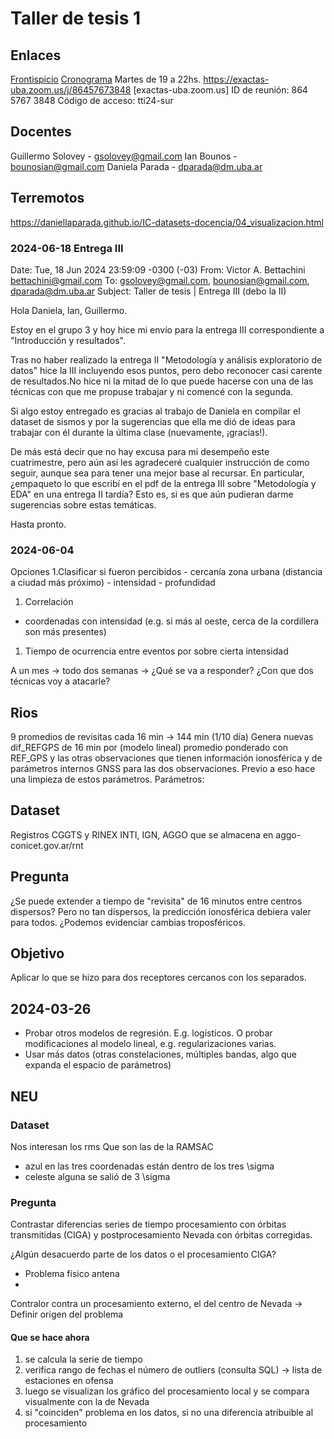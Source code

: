 # Taller de tesis 1

## Enlaces
[Frontispicio](https://tallerdetesis1-2024.netlify.app/)
[Cronograma](https://tallerdetesis1-2024.netlify.app/cronograma)
Martes de 19 a 22hs. https://exactas-uba.zoom.us/j/86457673848 [exactas-uba.zoom.us] ID de reunión: 864 5767 3848 Código de acceso: tti24-sur

## Docentes
Guillermo Solovey - gsolovey@gmail.com
Ian Bounos - bounosian@gmail.com
Daniela Parada - dparada@dm.uba.ar


## Terremotos
https://daniellaparada.github.io/IC-datasets-docencia/04_visualizacion.html

### 2024-06-18 Entrega III
Date: Tue, 18 Jun 2024 23:59:09 -0300 (-03)
From: Victor A. Bettachini <bettachini@gmail.com>
To: gsolovey@gmail.com, bounosian@gmail.com, dparada@dm.uba.ar
Subject: Taller de tesis | Entrega III (debo la II)

Hola Daniela, Ian, Guillermo.

Estoy en el grupo 3 y hoy hice mi envío para la entrega III correspondiente a "Introducción y resultados".

Tras no haber realizado la entrega II "Metodología y análisis exploratorio de datos" hice la III incluyendo esos puntos, pero debo reconocer casi carente de resultados.No hice ni la mitad de lo que puede hacerse con una de las
técnicas con que me propuse trabajar y ni comencé con la segunda.

Si algo estoy entregado es gracias al trabajo de Daniela en compilar el dataset de sismos y por la sugerencias que ella me dió de ideas para trabajar con él durante la última clase (nuevamente, ¡gracias!).

De más está decir que no hay excusa para mi desempeño este cuatrimestre, pero aún así les agradeceré cualquier instrucción de como seguir, aunque sea para tener una mejor base al recursar. En particular, ¿empaqueto lo que escribí en
el pdf de la entrega III sobre "Metodología y EDA" en una entrega II tardía? Esto es, si es que aún pudieran darme sugerencias sobre estas temáticas.

Hasta pronto.




### 2024-06-04
Opciones
1.Clasificar si fueron percibidos
	- cercanía zona urbana (distancia a ciudad más próximo)
	- intensidad
	- profundidad
1. Correlación
- coordenadas con intensidad (e.g. si más al oeste, cerca de la cordillera son más presentes)
1. Tiempo de ocurrencia entre eventos por sobre cierta intensidad



A un mes -> todo
dos semanas -> ¿Qué se va a responder? ¿Con que dos técnicas voy a atacarle?




## Rios
9 promedios de revisitas cada 16 min -> 144 min (1/10 día)
Genera nuevas dif_REFGPS de 16 min por (modelo lineal) promedio ponderado con REF_GPS y las otras observaciones que tienen información ionosférica y de parámetros internos GNSS para las dos observaciones.
Previo a eso hace una limpieza de estos parámetros.
Parámetros: 



## Dataset
Registros CGGTS y RINEX INTI, IGN, AGGO que se almacena en aggo-conicet.gov.ar/rnt


## Pregunta 
¿Se puede extender a tiempo de "revisita" de 16 minutos entre centros dispersos?
Pero no tan dispersos, la predicción ionosférica debiera valer para todos.
¿Podemos evidenciar cambias troposféricos.





## Objetivo
Aplicar lo que se hizo para dos receptores cercanos con los separados.


## 2024-03-26
- Probar otros modelos de regresión. E.g. logísticos. O probar modificaciones al modelo lineal, e.g. regularizaciones varias.
- Usar más datos (otras constelaciones, múltiples bandas, algo que expanda el espacio de parámetros)



## NEU

### Dataset
Nos interesan los rms
Que son las de la RAMSAC


- azul en las tres coordenadas están dentro de los tres \sigma
- celeste alguna se salió de 3 \sigma

### Pregunta
Contrastar diferencias  series de tiempo procesamiento con órbitas transmitidas (CIGA) y postprocesamiento Nevada con órbitas corregidas.

¿Algún desacuerdo parte de los datos o el procesamiento CIGA?

- Problema físico antena
- 

Contralor contra un procesamiento externo, el del centro de Nevada
-> Definir origen del problema

#### Que se hace ahora
1. se calcula la serie de tiempo
2. verifica rango de fechas el número de outliers (consulta SQL) -> lista de estaciones en ofensa
3. luego se visualizan los gráfico del procesamiento local y se compara visualmente con la de Nevada
4. si "coinciden" problema en los datos, si no una diferencia atribuible al procesamiento 
 

### 

